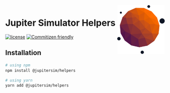 <img src="https://raw.githubusercontent.com/JupiterSim/logo/master/png/min/icon.png" width="150px" align="right" />

# Jupiter Simulator Helpers

[![license](https://img.shields.io/github/license/jupitersim/helpers)](https://github.com/JupiterSim/grammar/blob/master/LICENSE) [![Commitizen friendly](https://img.shields.io/badge/commitizen-friendly-brightgreen.svg)](http://commitizen.github.io/cz-cli/)

## Installation

```sh
# using npm
npm install @jupitersim/helpers
```

```sh
# using yarn
yarn add @jupitersim/helpers
```
